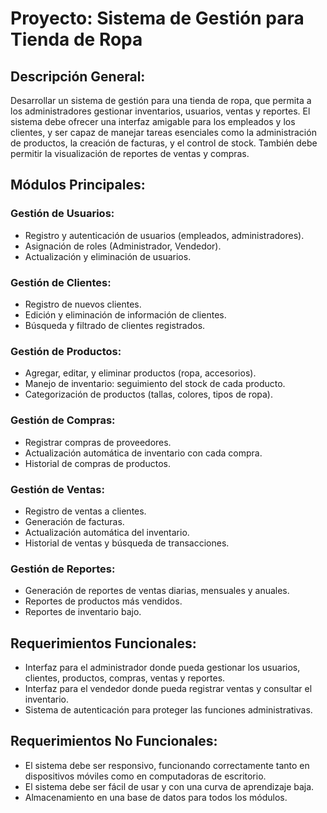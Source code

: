 # Proyecto: Sistema de Gestión para Tienda de Ropa

## Descripción General:
Desarrollar un sistema de gestión para una tienda de ropa, que permita a los administradores gestionar inventarios, usuarios, ventas y reportes. El sistema debe ofrecer una interfaz amigable para los empleados y los clientes, y ser capaz de manejar tareas esenciales como la administración de productos, la creación de facturas, y el control de stock. También debe permitir la visualización de reportes de ventas y compras.

## Módulos Principales:

### Gestión de Usuarios:
- Registro y autenticación de usuarios (empleados, administradores).
- Asignación de roles (Administrador, Vendedor).
- Actualización y eliminación de usuarios.

### Gestión de Clientes:
- Registro de nuevos clientes.
- Edición y eliminación de información de clientes.
- Búsqueda y filtrado de clientes registrados.

### Gestión de Productos:
- Agregar, editar, y eliminar productos (ropa, accesorios).
- Manejo de inventario: seguimiento del stock de cada producto.
- Categorización de productos (tallas, colores, tipos de ropa).

### Gestión de Compras:
- Registrar compras de proveedores.
- Actualización automática de inventario con cada compra.
- Historial de compras de productos.

### Gestión de Ventas:
- Registro de ventas a clientes.
- Generación de facturas.
- Actualización automática del inventario.
- Historial de ventas y búsqueda de transacciones.

### Gestión de Reportes:
- Generación de reportes de ventas diarias, mensuales y anuales.
- Reportes de productos más vendidos.
- Reportes de inventario bajo.

## Requerimientos Funcionales:
- Interfaz para el administrador donde pueda gestionar los usuarios, clientes, productos, compras, ventas y reportes.
- Interfaz para el vendedor donde pueda registrar ventas y consultar el inventario.
- Sistema de autenticación para proteger las funciones administrativas.

## Requerimientos No Funcionales:
- El sistema debe ser responsivo, funcionando correctamente tanto en dispositivos móviles como en computadoras de escritorio.
- El sistema debe ser fácil de usar y con una curva de aprendizaje baja.
- Almacenamiento en una base de datos para todos los módulos.
